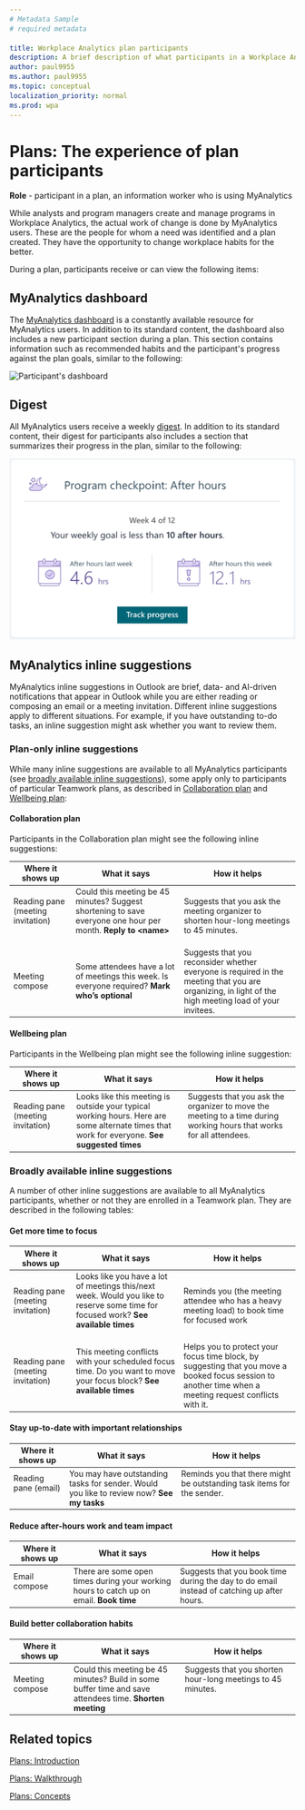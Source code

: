 ```yaml
---
# Metadata Sample
# required metadata

title: Workplace Analytics plan participants
description: A brief description of what participants in a Workplace Analytics plan (MyAnalytics users) experience during the plan
author: paul9955
ms.author: paul9955
ms.topic: conceptual
localization_priority: normal 
ms.prod: wpa
---
```


# Plans: The experience of plan participants

**Role** - participant in a plan, an information worker who is using MyAnalytics

While analysts and program managers create and manage programs in Workplace Analytics, the actual work of change is done by MyAnalytics users. These are the people for whom a need was identified and a plan created. They have the opportunity to change workplace habits for the better.
 
During a plan, participants receive or can view the following items:

<!-- THIS IS TURNED OFF FOR NOW (MAY 2019)
## Welcome email

As a program manager schedules a plan, they can choose to let participants receive an automatically generated [welcome email](../Images/WpA/Tutorials/welcome-msg-prog-partic.png) from Workplace Analytics. This one-time email explains the details of the plan: its sponsor, its duration, and its targets -- the habits that participants are expected to work on. 
-->

## MyAnalytics dashboard

The [MyAnalytics dashboard](../MyAnalytics/use/dashboard-2.md) is a constantly available resource for MyAnalytics users. In addition to its standard content, the dashboard also includes a new participant section during a plan. This section contains information such as recommended habits and the participant's progress against the plan goals, similar to the following:

![Participant's dashboard](../images/wpa/tutorials/dashboard-prog-partic.png)
 
## Digest

All MyAnalytics users receive a weekly [digest](../MyAnalytics/use/email-digest-2.md). In addition to its standard content, their digest for participants also includes a section that summarizes their progress in the plan, similar to the following:

![Weekly digest](../images/wpa/tutorials/program-checkpoint-card.png) 

## MyAnalytics inline suggestions

MyAnalytics inline suggestions in Outlook are brief, data- and AI-driven notifications that appear in Outlook while you are either reading or composing an email or a meeting invitation. Different inline suggestions apply to different situations. For example, if you have outstanding to-do tasks, an inline suggestion might ask whether you want to review them.

### Plan-only inline suggestions

While many inline suggestions are available to all MyAnalytics participants (see [broadly available inline suggestions](#broadly-available-inline-suggestions)), some apply only to participants of particular Teamwork plans, as described in [Collaboration plan](#collaboration-plan) and [Wellbeing plan](#wellbeing-plan):

#### Collaboration plan

Participants in the Collaboration plan might see the following inline suggestions:

| **Where it shows up**  | **What it says** | **How it helps**  |
|------|-------|---------|
|Reading pane (meeting invitation) &nbsp; &nbsp; &nbsp; &nbsp; &nbsp; &nbsp; &nbsp; &nbsp; &nbsp; &nbsp;  	| Could this meeting be 45 minutes? Suggest shortening to save everyone one hour per month. **Reply to &lt;name&gt;** &nbsp; &nbsp; &nbsp; &nbsp; &nbsp; &nbsp; &nbsp; &nbsp; &nbsp; &nbsp; &nbsp; &nbsp; &nbsp; &nbsp; &nbsp; &nbsp; &nbsp; &nbsp; &nbsp; &nbsp;  | Suggests that you ask the meeting organizer to shorten hour-long meetings to 45 minutes. |
|Meeting compose	| Some attendees have a lot of meetings this week. Is everyone required? **Mark who’s optional** &nbsp; &nbsp; &nbsp; &nbsp; &nbsp; &nbsp; &nbsp; &nbsp; &nbsp; &nbsp;  | Suggests that you reconsider whether everyone is required in the meeting that you are organizing, in light of the high meeting load of your invitees. |

#### Wellbeing plan

Participants in the Wellbeing plan might see the following inline suggestion:

| Where it shows up  | What it says | How it helps  |
|------|-------|---------|
|Reading pane (meeting invitation) &nbsp; &nbsp; &nbsp; &nbsp; &nbsp; &nbsp; &nbsp; &nbsp; &nbsp; &nbsp; &nbsp;  | Looks like this meeting is outside your typical working hours. Here are some alternate times that work for everyone. **See suggested times** | Suggests that you ask the organizer to move the meeting to a time during working hours that works for all attendees. &nbsp; &nbsp; &nbsp; &nbsp; &nbsp; &nbsp; &nbsp; &nbsp; &nbsp; &nbsp; &nbsp; &nbsp; &nbsp; &nbsp; &nbsp; &nbsp; &nbsp; &nbsp; &nbsp; &nbsp; &nbsp; &nbsp;  |

### Broadly available inline suggestions

A number of other inline suggestions are available to all MyAnalytics participants, whether or not they are enrolled in a Teamwork plan. They are described in the following tables:

#### Get more time to focus

| Where it shows up  | What it says | How it helps  |
|------|-------|---------|
|Reading pane (meeting invitation) &nbsp; &nbsp; &nbsp; &nbsp; &nbsp; &nbsp; &nbsp; &nbsp; &nbsp; &nbsp; &nbsp; &nbsp;  |Looks like you have a lot of meetings this/next week. Would you like to reserve some time for focused work? **See available times** &nbsp; &nbsp; &nbsp; &nbsp; &nbsp; &nbsp; &nbsp; &nbsp; &nbsp; &nbsp;  |Reminds you (the meeting attendee who has a heavy meeting load) to book time for focused work|
|Reading pane (meeting invitation) &nbsp; &nbsp; &nbsp; &nbsp; &nbsp; &nbsp; &nbsp; &nbsp;  |This meeting conflicts with your scheduled focus time. Do you want to move your focus block? **See available times** &nbsp; &nbsp; &nbsp; &nbsp; &nbsp; &nbsp; &nbsp; &nbsp; &nbsp; &nbsp;  |Helps you to protect your focus time block, by suggesting that you move a booked focus session to another time when a meeting request conflicts with it.|

#### Stay up-to-date with important relationships

| Where it shows up | What it says | How it helps |
|------|-------|---------|
| Reading pane (email) &nbsp; &nbsp; &nbsp; &nbsp; &nbsp; &nbsp; &nbsp; &nbsp; | You may have outstanding tasks for sender. Would you like to review now? **See my tasks** | Reminds you that there might be outstanding task items for the sender. &nbsp; &nbsp; &nbsp; &nbsp; &nbsp; &nbsp; &nbsp; &nbsp; &nbsp; &nbsp; &nbsp; &nbsp; &nbsp; &nbsp; &nbsp; &nbsp; &nbsp; &nbsp; &nbsp;  &nbsp; &nbsp; &nbsp; &nbsp; |

#### Reduce after-hours work and team impact

| Where it shows up  | What it says | How it helps |
|------|-------|---------|
|Email compose &nbsp; &nbsp;  &nbsp; &nbsp; &nbsp; &nbsp; &nbsp; &nbsp; &nbsp; &nbsp; &nbsp; &nbsp;  | There are some open times during your working hours to catch up on email. **Book time** | Suggests that you book time during the day to do email instead of catching up after hours.  &nbsp; &nbsp; &nbsp;  &nbsp; &nbsp; &nbsp; |

#### Build better collaboration habits

| Where it shows up  | What it says | How it helps |
|------|-------|---------|
|Meeting compose &nbsp; &nbsp; &nbsp; &nbsp; &nbsp; &nbsp; &nbsp; &nbsp; &nbsp; &nbsp; &nbsp; &nbsp; &nbsp; &nbsp;  | Could this meeting be 45 minutes? Build in some buffer time and save attendees time. **Shorten meeting** |Suggests that you shorten hour-long meetings to 45 minutes. &nbsp; &nbsp; &nbsp; &nbsp; &nbsp; &nbsp; &nbsp; &nbsp; &nbsp; &nbsp; &nbsp; &nbsp; &nbsp; &nbsp; &nbsp; &nbsp; &nbsp; &nbsp; &nbsp; &nbsp; &nbsp; &nbsp; &nbsp; &nbsp; &nbsp; &nbsp; &nbsp; &nbsp; &nbsp; &nbsp; &nbsp; &nbsp; &nbsp; &nbsp; &nbsp; &nbsp;  &nbsp; &nbsp; &nbsp; &nbsp;  &nbsp; &nbsp; &nbsp; |

## Related topics

[Plans: Introduction](solutionsv2-intro.md)  

[Plans: Walkthrough](solutionsv2-task.md)

[Plans: Concepts](solutionsv2-conceptual.md)
